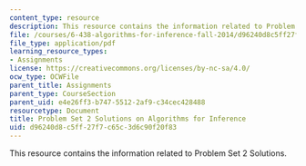 ```yaml
---
content_type: resource
description: This resource contains the information related to Problem Set 2 Solutions.
file: /courses/6-438-algorithms-for-inference-fall-2014/d96240d8c5ff27f7c65c3d6c90f20f83_MIT6_438F14_ps2_sol.pdf
file_type: application/pdf
learning_resource_types:
- Assignments
license: https://creativecommons.org/licenses/by-nc-sa/4.0/
ocw_type: OCWFile
parent_title: Assignments
parent_type: CourseSection
parent_uid: e4e26ff3-b747-5512-2af9-c34cec428488
resourcetype: Document
title: Problem Set 2 Solutions on Algorithms for Inference
uid: d96240d8-c5ff-27f7-c65c-3d6c90f20f83
---
```

This resource contains the information related to Problem Set 2 Solutions.